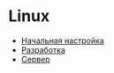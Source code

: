 # Linux

* [Начальная настройка](./start/README.md)
* [Разработка](./develop/README.md)
* [Сервер](./server/README.md)
